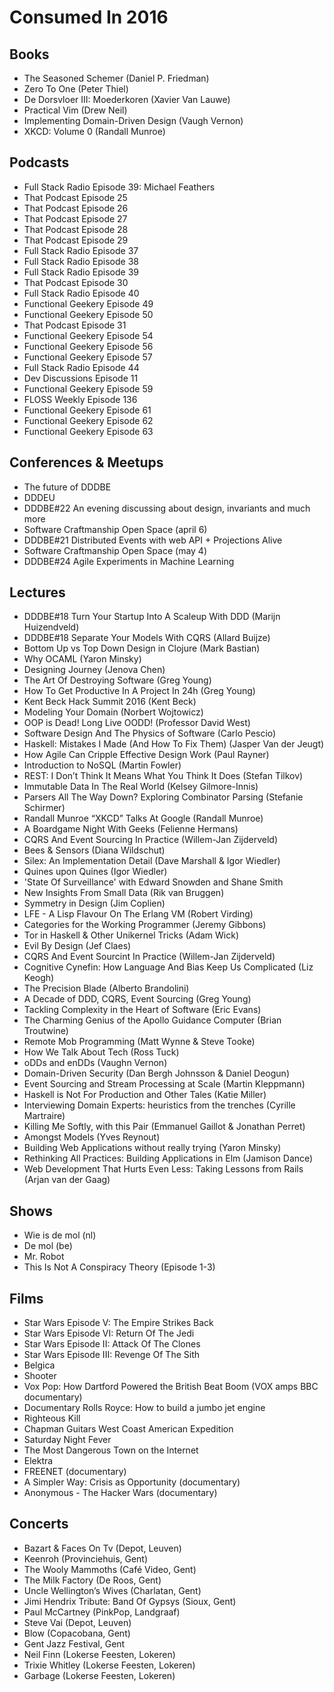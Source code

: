 # Consumed In 2016


## Books

- The Seasoned Schemer (Daniel P. Friedman)
- Zero To One (Peter Thiel)
- De Dorsvloer III: Moederkoren (Xavier Van Lauwe)
- Practical Vim (Drew Neil)
- Implementing Domain-Driven Design (Vaugh Vernon)
- XKCD: Volume 0 (Randall Munroe)


## Podcasts

- Full Stack Radio Episode 39: Michael Feathers
- That Podcast Episode 25
- That Podcast Episode 26
- That Podcast Episode 27
- That Podcast Episode 28
- That Podcast Episode 29
- Full Stack Radio Episode 37
- Full Stack Radio Episode 38
- Full Stack Radio Episode 39
- That Podcast Episode 30
- Full Stack Radio Episode 40
- Functional Geekery Episode 49
- Functional Geekery Episode 50
- That Podcast Episode 31
- Functional Geekery Episode 54
- Functional Geekery Episode 56
- Functional Geekery Episode 57
- Full Stack Radio Episode 44
- Dev Discussions Episode 11
- Functional Geekery Episode 59
- FLOSS Weekly Episode 136
- Functional Geekery Episode 61
- Functional Geekery Episode 62
- Functional Geekery Episode 63


## Conferences & Meetups

- The future of DDDBE
- DDDEU
- DDDBE#22 An evening discussing about design, invariants and much more
- Software Craftmanship Open Space (april 6)
- DDDBE#21 Distributed Events with web API + Projections Alive
- Software Craftmanship Open Space (may 4)
- DDDBE#24 Agile Experiments in Machine Learning


## Lectures

- DDDBE#18 Turn Your Startup Into A Scaleup With DDD (Marijn Huizendveld)
- DDDBE#18 Separate Your Models With CQRS (Allard Buijze)
- Bottom Up vs Top Down Design in Clojure (Mark Bastian)
- Why OCAML (Yaron Minsky)
- Designing Journey (Jenova Chen)
- The Art Of Destroying Software (Greg Young)
- How To Get Productive In A Project In 24h (Greg Young)
- Kent Beck Hack Summit 2016 (Kent Beck)
- Modeling Your Domain (Norbert Wojtowicz)
- OOP is Dead! Long Live OODD! (Professor David West)
- Software Design And The Physics of Software (Carlo Pescio)
- Haskell: Mistakes I Made (And How To Fix Them) (Jasper Van der Jeugt)
- How Agile Can Cripple Effective Design Work (Paul Rayner)
- Introduction to NoSQL (Martin Fowler)
- REST: I Don’t Think It Means What You Think It Does (Stefan Tilkov)
- Immutable Data In The Real World (Kelsey Gilmore-Innis)
- Parsers All The Way Down? Exploring Combinator Parsing (Stefanie Schirmer)
- Randall Munroe “XKCD” Talks At Google (Randall Munroe)
- A Boardgame Night With Geeks (Felienne Hermans)
- CQRS And Event Sourcing In Practice (Willem-Jan Zijderveld)
- Bees & Sensors (Diana Wildschut)
- Silex: An Implementation Detail (Dave Marshall & Igor Wiedler)
- Quines upon Quines (Igor Wiedler)
- 'State Of Surveillance' with Edward Snowden and Shane Smith
- New Insights From Small Data (Rik van Bruggen)
- Symmetry in Design (Jim Coplien)
- LFE - A Lisp Flavour On The Erlang VM (Robert Virding)
- Categories for the Working Programmer (Jeremy Gibbons)
- Tor in Haskell & Other Unikernel Tricks (Adam Wick)
- Evil By Design (Jef Claes)
- CQRS And Event Sourcint In Practice (Willem-Jan Zijderveld)
- Cognitive Cynefin: How Language And Bias Keep Us Complicated (Liz Keogh)
- The Precision Blade (Alberto Brandolini)
- A Decade of DDD, CQRS, Event Sourcing (Greg Young)
- Tackling Complexity in the Heart of Software (Eric Evans)
- The Charming Genius of the Apollo Guidance Computer (Brian Troutwine)
- Remote Mob Programming (Matt Wynne & Steve Tooke)
- How We Talk About Tech (Ross Tuck)
- oDDs and enDDs (Vaughn Vernon)
- Domain-Driven Security (Dan Bergh Johnsson & Daniel Deogun)
- Event Sourcing and Stream Processing at Scale (Martin Kleppmann)
- Haskell is Not For Production and Other Tales (Katie Miller)
- Interviewing Domain Experts: heuristics from the trenches (Cyrille Martraire)
- Killing Me Softly, with this Pair (Emmanuel Gaillot & Jonathan Perret)
- Amongst Models (Yves Reynout)
- Building Web Applications without really trying (Yaron Minsky)
- Rethinking All Practices: Building Applications in Elm (Jamison Dance)
- Web Development That Hurts Even Less: Taking Lessons from Rails (Arjan van der Gaag)


## Shows

- Wie is de mol (nl)
- De mol (be)
- Mr. Robot
- This Is Not A Conspiracy Theory (Episode 1-3)


## Films

- Star Wars Episode V: The Empire Strikes Back
- Star Wars Episode VI: Return Of The Jedi
- Star Wars Episode II: Attack Of The Clones
- Star Wars Episode III: Revenge Of The Sith
- Belgica
- Shooter
- Vox Pop: How Dartford Powered the British Beat Boom (VOX amps BBC documentary)
- Documentary Rolls Royce: How to build a jumbo jet engine
- Righteous Kill
- Chapman Guitars West Coast American Expedition
- Saturday Night Fever
- The Most Dangerous Town on the Internet
- Elektra
- FREENET (documentary)
- A Simpler Way: Crisis as Opportunity (documentary)
- Anonymous - The Hacker Wars (documentary)


## Concerts

- Bazart & Faces On Tv (Depot, Leuven)
- Keenroh (Provinciehuis, Gent)
- The Wooly Mammoths (Café Video, Gent)
- The Milk Factory (De Roos, Gent)
- Uncle Wellington’s Wives (Charlatan, Gent)
- Jimi Hendrix Tribute: Band Of Gypsys (Sioux, Gent)
- Paul McCartney (PinkPop, Landgraaf)
- Steve Vai (Depot, Leuven)
- Blow (Copacobana, Gent)
- Gent Jazz Festival, Gent
- Neil Finn (Lokerse Feesten, Lokeren)
- Trixie Whitley (Lokerse Feesten, Lokeren)
- Garbage (Lokerse Feesten, Lokeren)

